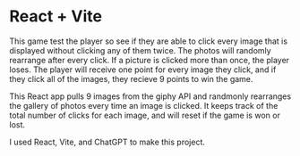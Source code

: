 # React + Vite

This game test the player so see if they are able to click every image that is displayed without clicking any of them twice. The photos will randomly rearrange after every click. If a picture is clicked more than once, the player loses. The player will receive one point for every image they click, and if they click all of the images, they recieve 9 points to win the game. 

This React app pulls 9 images from the giphy API and randmonly rearranges the gallery of photos every time an image is clicked. It keeps track of the total number of clicks for each image, and will reset if the game is won or lost. 

I used React, Vite, and ChatGPT to make this project.